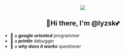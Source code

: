 <p align="center">
    <img src="https://github-readme-stats.vercel.app/api/top-langs/?username=lyzsk&layout=compact&exclude_repo=lyzsk.github.io&title_color=ffffff&icon_color=bb2acf&text_color=daf7dc&bg_color=151515">
    <!-- <img src="https://github-readme-stats.vercel.app/api?username=lyzsk&show_icons=true&title_color=ffffff&icon_color=bb2acf&text_color=daf7dc&bg_color=151515"> -->
</p>

<!-- <p align="center">
    <img src="https://komarev.com/ghpvc/?username=lyzsk">
    <img src="https://visitor-badge.glitch.me/badge?page_id=lyzsk.profile">
<p> -->

## **<div align="center">👋Hi there, I'm @lyzsk💕</div>**

-   💬 a **_google oriented_** programmer
-   🔨 a **_println_** debugger
-   🤔 a **_why does it works_** questioner

